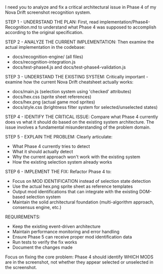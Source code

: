 I need you to analyze and fix a critical architectural issue in Phase 4 of my Nova Drift screenshot recognition system.

STEP 1 - UNDERSTAND THE PLAN:
First, read implementation/Phase4-Recognition.md to understand what Phase 4 was supposed to accomplish according to the original specification.

STEP 2 - ANALYZE THE CURRENT IMPLEMENTATION:
Then examine the actual implementation in the codebase:
- docs/recognition-engine/ (all files)
- docs/recognition-integration.js
- docs/test-phase4.js and docs/test-phase4-validation.js

STEP 3 - UNDERSTAND THE EXISTING SYSTEM:
Critically important - examine how the current Nova Drift cheatsheet actually works:
- docs/main.js (selection system using 'checked' attributes)
- docs/hex.css (sprite sheet references)
- docs/hex.png (actual game mod sprites)
- docs/style.css (brightness filter system for selected/unselected states)

STEP 4 - IDENTIFY THE CRITICAL ISSUE:
Compare what Phase 4 currently does vs what it should do based on the existing system architecture. The issue involves a fundamental misunderstanding of the problem domain.

STEP 5 - EXPLAIN THE PROBLEM:
Clearly articulate:
- What Phase 4 currently tries to detect
- What it should actually detect
- Why the current approach won't work with the existing system
- How the existing selection system already works

STEP 6 - IMPLEMENT THE FIX:
Refactor Phase 4 to:
- Focus on MOD IDENTIFICATION instead of selection state detection
- Use the actual hex.png sprite sheet as reference templates
- Output mod identifications that can integrate with the existing DOM-based selection system
- Maintain the solid architectural foundation (multi-algorithm approach, consensus engine, etc.)

REQUIREMENTS:
- Keep the existing event-driven architecture
- Maintain performance monitoring and error handling
- Ensure Phase 5 can receive proper mod identification data
- Run tests to verify the fix works
- Document the changes made

Focus on fixing the core problem: Phase 4 should identify WHICH MODS are in the screenshot, not whether they appear selected or unselected in the screenshot.
